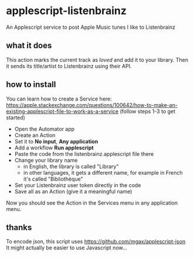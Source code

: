 # applescript-listenbrainz
An Applescript service to post Apple Music tunes I like to Listenbrainz

## what it does

This action marks the current track as _loved_ and add it to your library. Then it sends its title/artist to Listenbrainz using their API.

## how to install

You can learn how to create a Service here: https://apple.stackexchange.com/questions/100642/how-to-make-an-existing-applescript-file-to-work-as-a-service (follow steps 1-3 to get started)

- Open the Automator app
- Create an Action
- Set it to **No input**, **Any application**
- Add a workflow **Run applescript**
- Paste the code from the listenbrainz.applescript file there
- Change your library name     
    + in English, the library is called "Library"
    + in other languages, it gets a different name, for example in French it's called "Bibliothèque"
- Set your Listenbrainz user token directly in the code
- Save all as an Action (give it a meaningful name)

Now you should see the Action in the Services menu in any application menu.

## thanks

To encode json, this script uses https://github.com/mgax/applescript-json   
It might actually be easier to use Javascript now...
